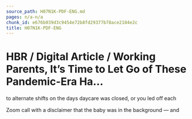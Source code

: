 ```yaml
---
source_path: H07N1K-PDF-ENG.md
pages: n/a-n/a
chunk_id: e676b039d3c9454e72b8fd29377b78ace2184e2c
title: H07N1K-PDF-ENG
---
```

# HBR / Digital Article / Working Parents, It’s Time to Let Go of These Pandemic-Era Ha…

to alternate shifts on the days daycare was closed, or you led oﬀ each

Zoom call with a disclaimer that the baby was in the background — and
